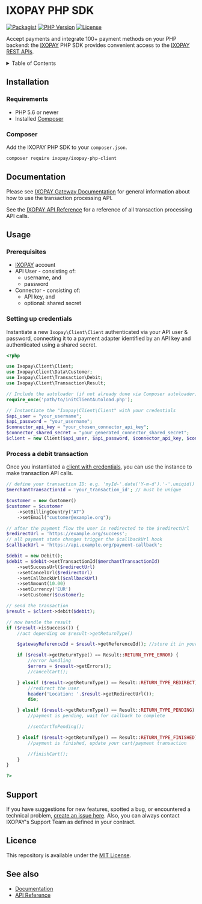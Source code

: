 
# IXOPAY PHP SDK

<!-- shields -->
[![Packagist][packagist-shield]][packagist-url]
[![PHP Version][php-shield]][packagist-url]
[![License][license-shield]][license]

Accept payments and integrate 100+ payment methods on your PHP backend:
the [IXOPAY][ixopay] PHP SDK
provides convenient access to the [IXOPAY REST APIs][ixopay-docs-api].

<details>
  <summary>Table of Contents</summary>

<!-- TOC -->
- [IXOPAY PHP SDK](#ixopay-php-sdk)
  - [Installation](#installation)
    - [Requirements](#requirements)
    - [Composer](#composer)
  - [Documentation](#documentation)
  - [Usage](#usage)
    - [Prerequisites](#prerequisites)
    - [Setting up credentials](#setting-up-credentials)
    - [Process a debit transaction](#process-a-debit-transaction)
  - [Support](#support)
  - [Licence](#licence)
  - [See also](#see-also)
<!-- TOC -->

</details>

## Installation

### Requirements

- PHP 5.6 or newer
- Installed [Composer][composer]

### Composer

Add the IXOPAY PHP SDK to your `composer.json`.

```bash
composer require ixopay/ixopay-php-client
```

## Documentation

Please see [IXOPAY Gateway Documentation][ixopay-docs-gateway] for general
information about how to use the transaction processing API.

See the [IXOPAY API Reference][ixopay-docs-api] for a reference of all
transaction processing API calls.

## Usage

### Prerequisites

- [IXOPAY][ixopay] account
- API User - consisting of:
  - username, and
  - password
- Connector - consisting of:
  - API key, and
  - optional: shared secret

### Setting up credentials

Instantiate a new `Ixopay\Client\Client` authenticated via your API user & password,
connecting it to a payment adapter identified by an API key and authenticated using a shared secret.

```php
<?php

use Ixopay\Client\Client;
use Ixopay\Client\Data\Customer;
use Ixopay\Client\Transaction\Debit;
use Ixopay\Client\Transaction\Result;

// Include the autoloader (if not already done via Composer autoloader)
require_once('path/to/initClientAutoload.php');

// Instantiate the "Ixopay\Client\Client" with your credentials
$api_user = "your_username";
$api_password = "your_username";
$connector_api_key = "your_chosen_connector_api_key";
$connector_shared_secret = "your_generated_connector_shared_secret";
$client = new Client($api_user, $api_password, $connector_api_key, $connector_shared_secret);
```

### Process a debit transaction

Once you instantiated a [client with credentials](#setting-up-credentials),
you can use the instance to make transaction API calls.

```php
// define your transaction ID: e.g. 'myId-'.date('Y-m-d').'-'.uniqid()
$merchantTransactionId = 'your_transaction_id'; // must be unique

$customer = new Customer()
$customer = $customer
    ->setBillingCountry("AT")
    ->setEmail("customer@example.org");

// after the payment flow the user is redirected to the $redirectUrl
$redirectUrl = 'https://example.org/success';
// all payment state changes trigger the $callbackUrl hook
$callbackUrl = 'https://api.example.org/payment-callback';

$debit = new Debit();
$debit = $debit->setTransactionId($merchantTransactionId)
    ->setSuccessUrl($redirectUrl)
    ->setCancelUrl($redirectUrl)
    ->setCallbackUrl($callbackUrl)
    ->setAmount(10.00)
    ->setCurrency('EUR')
    ->setCustomer($customer);

// send the transaction
$result = $client->debit($debit);

// now handle the result
if ($result->isSuccess()) {
    //act depending on $result->getReturnType()

    $gatewayReferenceId = $result->getReferenceId(); //store it in your database

    if ($result->getReturnType() == Result::RETURN_TYPE_ERROR) {
        //error handling
        $errors = $result->getErrors();
        //cancelCart();

    } elseif ($result->getReturnType() == Result::RETURN_TYPE_REDIRECT) {
        //redirect the user
        header('Location: '.$result->getRedirectUrl());
        die;

    } elseif ($result->getReturnType() == Result::RETURN_TYPE_PENDING) {
        //payment is pending, wait for callback to complete

        //setCartToPending();

    } elseif ($result->getReturnType() == Result::RETURN_TYPE_FINISHED) {
        //payment is finished, update your cart/payment transaction

        //finishCart();
    }
}

?>
```

## Support

If you have suggestions for new features, spotted a bug, or encountered a
technical problem, [create an issue here][repo-new-issue].
Also, you can always contact IXOPAY's Support Team as defined in your contract.

## Licence

This repository is available under the [MIT License][license].

## See also

- [Documentation][ixopay-docs-gateway]
- [API Reference][ixopay-docs-api]

<!-- references -->
[license]: LICENSE.md
[ixopay]: https://ixopay.com
[ixopay-docs-api]: https://gateway.ixopay.com/documentation/apiv3
[ixopay-docs-gateway]: https://gateway.ixopay.com/documentation/gateway
[repo-new-issue]: https://github.com/ixopay/php-ixopay/issues/new/choose
[packagist-shield]: https://img.shields.io/packagist/v/ixopay/ixopay-php-client.svg
[packagist-url]: https://packagist.org/packages/ixopay/ixopay-php-client
[php-shield]: https://img.shields.io/packagist/php-v/ixopay/ixopay-php-client.svg
[license-shield]: https://img.shields.io/github/license/ixopay/php-ixopay.svg
[composer]: https://getcomposer.org

